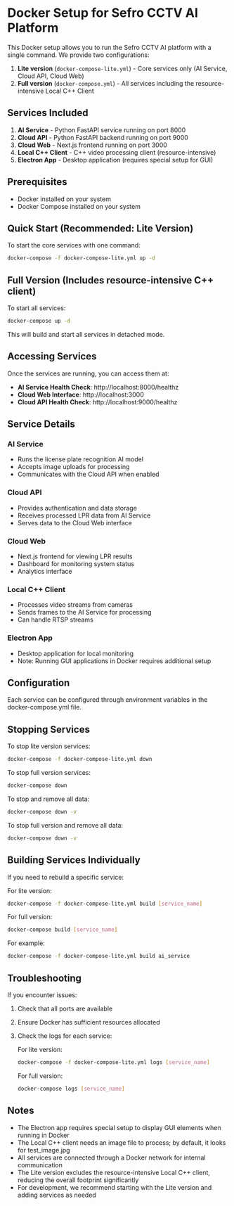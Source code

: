 # Docker Setup for Sefro CCTV AI Platform

This Docker setup allows you to run the Sefro CCTV AI platform with a single command. We provide two configurations:

1. **Lite version** (`docker-compose-lite.yml`) - Core services only (AI Service, Cloud API, Cloud Web)
2. **Full version** (`docker-compose.yml`) - All services including the resource-intensive Local C++ Client

## Services Included

1. **AI Service** - Python FastAPI service running on port 8000
2. **Cloud API** - Python FastAPI backend running on port 9000
3. **Cloud Web** - Next.js frontend running on port 3000
4. **Local C++ Client** - C++ video processing client (resource-intensive)
5. **Electron App** - Desktop application (requires special setup for GUI)

## Prerequisites

- Docker installed on your system
- Docker Compose installed on your system

## Quick Start (Recommended: Lite Version)

To start the core services with one command:

```bash
docker-compose -f docker-compose-lite.yml up -d
```

## Full Version (Includes resource-intensive C++ client)

To start all services:

```bash
docker-compose up -d
```

This will build and start all services in detached mode.

## Accessing Services

Once the services are running, you can access them at:

- **AI Service Health Check**: http://localhost:8000/healthz
- **Cloud Web Interface**: http://localhost:3000
- **Cloud API Health Check**: http://localhost:9000/healthz

## Service Details

### AI Service
- Runs the license plate recognition AI model
- Accepts image uploads for processing
- Communicates with the Cloud API when enabled

### Cloud API
- Provides authentication and data storage
- Receives processed LPR data from AI Service
- Serves data to the Cloud Web interface

### Cloud Web
- Next.js frontend for viewing LPR results
- Dashboard for monitoring system status
- Analytics interface

### Local C++ Client
- Processes video streams from cameras
- Sends frames to the AI Service for processing
- Can handle RTSP streams

### Electron App
- Desktop application for local monitoring
- Note: Running GUI applications in Docker requires additional setup

## Configuration

Each service can be configured through environment variables in the docker-compose.yml file.

## Stopping Services

To stop lite version services:

```bash
docker-compose -f docker-compose-lite.yml down
```

To stop full version services:

```bash
docker-compose down
```

To stop and remove all data:

```bash
docker-compose down -v
```

To stop full version and remove all data:

```bash
docker-compose down -v
```

## Building Services Individually

If you need to rebuild a specific service:

For lite version:
```bash
docker-compose -f docker-compose-lite.yml build [service_name]
```

For full version:
```bash
docker-compose build [service_name]
```

For example:
```bash
docker-compose -f docker-compose-lite.yml build ai_service
```

## Troubleshooting

If you encounter issues:

1. Check that all ports are available
2. Ensure Docker has sufficient resources allocated
3. Check the logs for each service:
   
   For lite version:
   ```bash
   docker-compose -f docker-compose-lite.yml logs [service_name]
   ```
   
   For full version:
   ```bash
   docker-compose logs [service_name]
   ```

## Notes

- The Electron app requires special setup to display GUI elements when running in Docker
- The Local C++ client needs an image file to process; by default, it looks for test_image.jpg
- All services are connected through a Docker network for internal communication
- The Lite version excludes the resource-intensive Local C++ client, reducing the overall footprint significantly
- For development, we recommend starting with the Lite version and adding services as needed